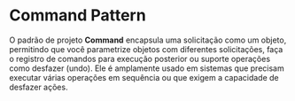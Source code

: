# Command Pattern
O padrão de projeto **Command** encapsula uma solicitação como um objeto,
permitindo que você parametrize objetos com diferentes solicitações, faça o
registro de comandos para execução posterior ou suporte operações como desfazer
(undo). Ele é amplamente usado em sistemas que precisam executar várias
operações em sequência ou que exigem a capacidade de desfazer ações.
